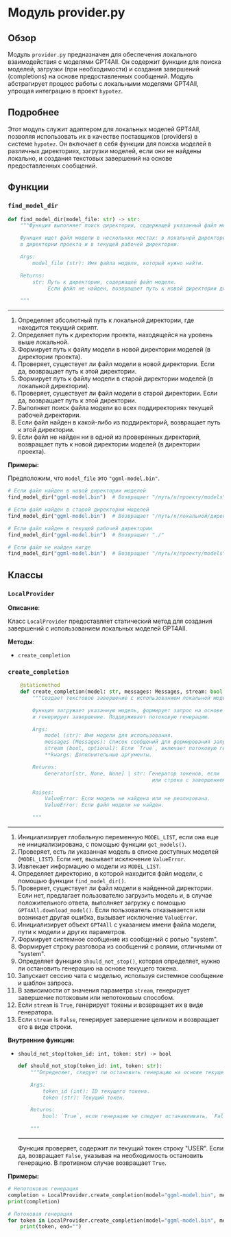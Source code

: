 # Модуль provider.py

## Обзор

Модуль `provider.py` предназначен для обеспечения локального взаимодействия с моделями GPT4All. Он содержит функции для поиска моделей, загрузки (при необходимости) и создания завершений (completions) на основе предоставленных сообщений. Модуль абстрагирует процесс работы с локальными моделями GPT4All, упрощая интеграцию в проект `hypotez`.

## Подробнее

Этот модуль служит адаптером для локальных моделей GPT4All, позволяя использовать их в качестве поставщиков (providers) в системе `hypotez`. Он включает в себя функции для поиска моделей в различных директориях, загрузки моделей, если они не найдены локально, и создания текстовых завершений на основе предоставленных сообщений.

## Функции

### `find_model_dir`

```python
def find_model_dir(model_file: str) -> str:
    """Функция выполняет поиск директории, содержащей указанный файл модели.

    Функция ищет файл модели в нескольких местах: в локальной директории модуля,
    в директории проекта и в текущей рабочей директории.

    Args:
        model_file (str): Имя файла модели, который нужно найти.

    Returns:
        str: Путь к директории, содержащей файл модели.
             Если файл не найден, возвращает путь к новой директории для моделей.

    """
```

****

1.  Определяет абсолютный путь к локальной директории, где находится текущий скрипт.
2.  Определяет путь к директории проекта, находящейся на уровень выше локальной.
3.  Формирует путь к файлу модели в новой директории моделей (в директории проекта).
4.  Проверяет, существует ли файл модели в новой директории. Если да, возвращает путь к этой директории.
5.  Формирует путь к файлу модели в старой директории моделей (в локальной директории).
6.  Проверяет, существует ли файл модели в старой директории. Если да, возвращает путь к этой директории.
7.  Выполняет поиск файла модели во всех поддиректориях текущей рабочей директории.
8.  Если файл найден в какой-либо из поддиректорий, возвращает путь к этой директории.
9.  Если файл не найден ни в одной из проверенных директорий, возвращает путь к новой директории моделей (в директории проекта).

**Примеры:**

Предположим, что `model_file` это `"ggml-model.bin"`.

```python
# Если файл найден в новой директории моделей
find_model_dir("ggml-model.bin")  # Возвращает "/путь/к/проекту/models"

# Если файл найден в старой директории моделей
find_model_dir("ggml-model.bin")  # Возвращает "/путь/к/локальной/директории/models"

# Если файл найден в текущей рабочей директории
find_model_dir("ggml-model.bin")  # Возвращает "./"

# Если файл не найден нигде
find_model_dir("ggml-model.bin")  # Возвращает "/путь/к/проекту/models"
```

## Классы

### `LocalProvider`

**Описание**:

Класс `LocalProvider` предоставляет статический метод для создания завершений с использованием локальных моделей GPT4All.

**Методы**:

*   `create_completion`

### `create_completion`

```python
    @staticmethod
    def create_completion(model: str, messages: Messages, stream: bool = False, **kwargs):
        """Создает текстовое завершение с использованием локальной модели GPT4All.

        Функция загружает указанную модель, формирует запрос на основе предоставленных сообщений
        и генерирует завершение. Поддерживает потоковую генерацию.

        Args:
            model (str): Имя модели для использования.
            messages (Messages): Список сообщений для формирования запроса.
            stream (bool, optional): Если `True`, включает потоковую генерацию. По умолчанию `False`.
            **kwargs: Дополнительные аргументы.

        Returns:
            Generator[str, None, None] | str: Генератор токенов, если `stream` is `True`,
                                               или строка с завершением, если `stream` is `False`.

        Raises:
            ValueError: Если модель не найдена или не реализована.
            ValueError: Если файл модели не найден.

        """
```

****

1.  Инициализирует глобальную переменную `MODEL_LIST`, если она еще не инициализирована, с помощью функции `get_models()`.
2.  Проверяет, есть ли указанная модель в списке доступных моделей (`MODEL_LIST`). Если нет, вызывает исключение `ValueError`.
3.  Извлекает информацию о модели из `MODEL_LIST`.
4.  Определяет директорию, в которой находится файл модели, с помощью функции `find_model_dir()`.
5.  Проверяет, существует ли файл модели в найденной директории. Если нет, предлагает пользователю загрузить модель и, в случае положительного ответа, выполняет загрузку с помощью `GPT4All.download_model()`. Если пользователь отказывается или возникает другая ошибка, вызывает исключение `ValueError`.
6.  Инициализирует объект `GPT4All` с указанием имени файла модели, пути к модели и других параметров.
7.  Формирует системное сообщение из сообщений с ролью "system".
8.  Формирует строку разговора из сообщений с ролями, отличными от "system".
9.  Определяет функцию `should_not_stop()`, которая определяет, нужно ли остановить генерацию на основе текущего токена.
10. Запускает сессию чата с моделью, используя системное сообщение и шаблон запроса.
11. В зависимости от значения параметра `stream`, генерирует завершение потоковым или непотоковым способом.
12. Если `stream` is `True`, генерирует токены и возвращает их в виде генератора.
13. Если `stream` is `False`, генерирует завершение целиком и возвращает его в виде строки.

**Внутренние функции:**

*   `should_not_stop(token_id: int, token: str) -> bool`

    ```python
    def should_not_stop(token_id: int, token: str):
        """Определяет, следует ли остановить генерацию на основе текущего токена.

        Args:
            token_id (int): ID текущего токена.
            token (str): Текущий токен.

        Returns:
            bool: `True`, если генерацию не следует останавливать, `False` в противном случае.

        """
    ```

    ****

    Функция проверяет, содержит ли текущий токен строку "USER". Если да, возвращает `False`, указывая на необходимость остановить генерацию. В противном случае возвращает `True`.

**Примеры:**

```python
# Непотоковая генерация
completion = LocalProvider.create_completion(model="ggml-model.bin", messages=[{"role": "user", "content": "Hello"}])
print(completion)

# Потоковая генерация
for token in LocalProvider.create_completion(model="ggml-model.bin", messages=[{"role": "user", "content": "Hello"}], stream=True):
    print(token, end="")
```